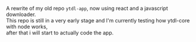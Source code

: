 A rewrite of my old repo `ytdl-app`, now using react and a javascript downloader.\
This repo is still in a very early stage and I'm currently testing how ytdl-core with node works,\
after that i will start to actually code the app.
